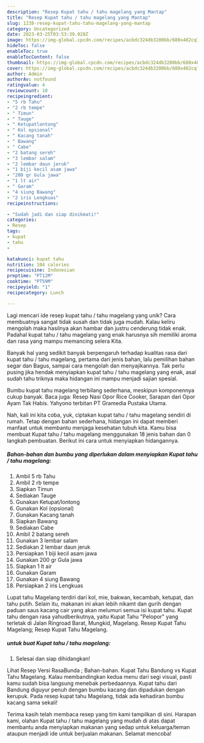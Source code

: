 ```yaml
---
description: "Resep Kupat tahu / tahu magelang yang Mantap"
title: "Resep Kupat tahu / tahu magelang yang Mantap"
slug: 1238-resep-kupat-tahu-tahu-magelang-yang-mantap
category: Uncategorized
date: 2023-03-25T03:53:39.028Z
image: https://img-global.cpcdn.com/recipes/acbdc324db3200bb/680x482cq70/kupat-tahu-tahu-magelang-foto-resep-utama.jpg
hideToc: false
enableToc: true
enableTocContent: false
thumbnail: https://img-global.cpcdn.com/recipes/acbdc324db3200bb/680x482cq70/kupat-tahu-tahu-magelang-foto-resep-utama.jpg
cover: https://img-global.cpcdn.com/recipes/acbdc324db3200bb/680x482cq70/kupat-tahu-tahu-magelang-foto-resep-utama.jpg
author: Admin
authorAv: notfound
ratingvalue: 4
reviewcount: 10
recipeingredient:
- "5 rb Tahu"
- "2 rb tempe"
- " Timun"
- " Tauge"
- " Ketupatlontong"
- " Kol opsional"
- " Kacang tanah"
- " Bawang"
- " Cabe"
- "2 batang sereh"
- "3 lembar salam"
- "2 lembar daun jeruk"
- "1 biji kecil asam jawa"
- "200 gr Gula jawa"
- "1 lt air"
- " Garam"
- "4 siung Bawang"
- "2 iris Lengkuas"
recipeinstructions:

- "Sudah jadi dan siap dinikmati!"
categories:
- Resep
tags:
- kupat
- tahu
- 

katakunci: kupat tahu  
nutrition: 104 calories
recipecuisine: Indonesian
preptime: "PT12M"
cooktime: "PT59M"
recipeyield: "1"
recipecategory: Lunch

---
```





Lagi mencari ide resep kupat tahu / tahu magelang yang unik? Cara membuatnya sangat tidak susah dan tidak juga mudah. Kalau keliru mengolah maka hasilnya akan hambar dan justru cenderung tidak enak. Padahal kupat tahu / tahu magelang yang enak harusnya sih memiliki aroma dan rasa yang mampu memancing selera Kita.





Banyak hal yang sedikit banyak berpengaruh terhadap kualitas rasa dari kupat tahu / tahu magelang, pertama dari jenis bahan, lalu pemilihan bahan segar dan Bagus, sampai cara mengolah dan menyajikannya. Tak perlu pusing jika hendak menyiapkan kupat tahu / tahu magelang yang enak,      asal sudah tahu triknya maka hidangan ini mampu menjadi sajian spesial.














Bumbu kupat tahu magelang terbilang sederhana, meskipun komponennya cukup banyak. Baca juga: Resep Nasi Opor Rice Cooker, Sarapan dari Opor Ayam Tak Habis. Yahyono terbitan PT Gramedia Pustaka Utama.






Nah, kali ini kita coba, yuk, ciptakan kupat tahu / tahu magelang sendiri di rumah. Tetap dengan bahan sederhana, hidangan ini dapat memberi manfaat untuk membantu menjaga kesehatan tubuh kita. Kamu bisa membuat Kupat tahu / tahu magelang menggunakan 18 jenis bahan dan 0 langkah pembuatan. Berikut ini cara untuk menyiapkan hidangannya.

<!--inarticleads1-->

##### Bahan-bahan dan bumbu yang diperlukan dalam menyiapkan Kupat tahu / tahu magelang:

1. Ambil 5 rb Tahu
1. Ambil 2 rb tempe
1. Siapkan  Timun
1. Sediakan  Tauge
1. Gunakan  Ketupat/lontong
1. Gunakan  Kol (opsional)
1. Gunakan  Kacang tanah
1. Siapkan  Bawang
1. Sediakan  Cabe
1. Ambil 2 batang sereh
1. Gunakan 3 lembar salam
1. Sediakan 2 lembar daun jeruk
1. Persiapkan 1 biji kecil asam jawa
1. Gunakan 200 gr Gula jawa
1. Siapkan 1 lt air
1. Gunakan  Garam
1. Gunakan 4 siung Bawang
1. Persiapkan 2 iris Lengkuas


Lupat tahu Magelang terdiri dari kol, mie, bakwan, kecambah, ketupat, dan tahu putih. Selain itu, makanan ini akan lebih nikamt dan gurih dengan paduan saus kacang cair yang akan melumuri semua isi kupat tahu. Kupat tahu dengan rasa yahudberikutnya, yaitu Kupat Tahu &#34;Pelopor&#34; yang terletak di Jalan Ringroad Barat, Mungkid, Magelang. Resep Kupat Tahu Magelang; Resep Kupat Tahu Magelang. 

<!--inarticleads2-->

#####  untuk buat Kupat tahu / tahu magelang:


1. Selesai dan siap dihidangkan!

Lihat Resep Versi RasaBunda ; Bahan-bahan. Kupat Tahu Bandung vs Kupat Tahu Magelang. Kalau membandingkan kedua menu dari segi visual, pasti kamu sudah bisa langsung menebak perbedaannya. Kupat tahu dari Bandung diguyur penuh dengan bumbu kacang dan dipadukan dengan kerupuk. Pada resep kupat tahu Magelang, tidak ada kehadiran bumbu kacang sama sekali! 

Terima kasih telah membaca resep yang tim kami tampilkan di sini. Harapan kami, olahan Kupat tahu / tahu magelang yang mudah di atas dapat membantu anda menyiapkan makanan yang sedap untuk keluarga/teman ataupun menjadi ide untuk berjualan makanan. Selamat mencoba!
